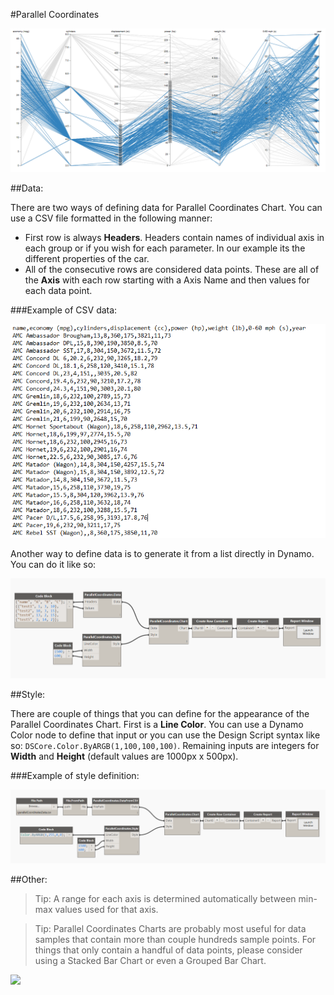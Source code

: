 #Parallel Coordinates

![](parallelCoordinates/pcImage.PNG)

##Data:

There are two ways of defining data for Parallel Coordinates Chart. You can use a CSV file formatted in the following manner: 

* First row is always <b>Headers</b>. Headers contain names of individual axis in each group or if you wish for each parameter. In our example its the different properties of the car.
* All of the consecutive rows are considered data points. These are all of the <b>Axis</b> with each row starting with a Axis Name and then values for each data point. 

###Example of CSV data:

![](parallelCoordinates/pcData.PNG)

Another way to define data is to generate it from a list directly in Dynamo. You can do it like so: 

![](parallelCoordinates/pcDataManual.PNG)

##Style:

There are couple of things that you can define for the appearance of the Parallel Coordinates Chart. First is a <b>Line Color</b>. You can use a Dynamo Color node to define that input or you can use the Design Script syntax like so: `DSCore.Color.ByARGB(1,100,100,100)`. Remaining inputs are integers for <b>Width</b> and <b>Height</b> (default values are 1000px x 500px). 

###Example of style definition:

![](parallelCoordinates/pcStyle.PNG)

##Other:

<blockquote>
Tip: A range for each axis is determined automatically between min-max values used for that axis.
</blockquote>
<blockquote>
Tip: Parallel Coordinates Charts are probably most useful for data samples that contain more than couple hundreds sample points. For things that only contain a handful of data points, please consider using a Stacked Bar Chart or even a Grouped Bar Chart.
</blockquote>

![](parallelCoordinates/pcAnimation.PNG)
